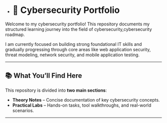- # 🔐 Cybersecurity Portfolio

Welcome to my cybersecurity portfolio! This repository documents my structured learning journey into the field of cybersecurity,cybersecurity roadmap.

I am currently focused on building strong foundational IT skills and gradually progressing through core areas like web application security, threat modeling, network security, and mobile application testing.

---

## 📚 What You’ll Find Here

This repository is divided into **two main sections**:
- **Theory Notes** – Concise documentation of key cybersecurity concepts.
- **Practical Labs** – Hands-on tasks, tool walkthroughs, and real-world scenarios.

---

<!---
KnbPrabha1/KnbPrabha1 is a ✨ special ✨ repository because its `README.md` (this file) appears on your GitHub profile.
You can click the Preview link to take a look at your changes.
--->
